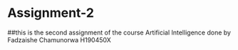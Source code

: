 # Assignment-2

##this is the second assignment of the course Artificial Intelligence done by Fadzaishe Chamunorwa H190450X
